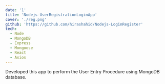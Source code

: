 ```yaml
---
date: '1'
title: 'Nodejs-UserRegistrationLoginApp'
cover: './reg.png'
github: 'https://github.com/hirashahid/Nodejs-LoginRegister'
tech:
  - Node
  - MongoDB
  - Express
  - Mongoose
  - React
  - Axios
---
```


Developed this app to perform the User Entry Procedure using MongoDB database.
